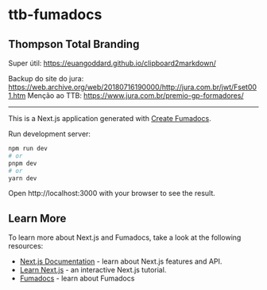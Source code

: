 # ttb-fumadocs

## Thompson Total Branding

Super útil: https://euangoddard.github.io/clipboard2markdown/

Backup do site do jura: https://web.archive.org/web/20180716190000/http://jura.com.br/jwt/Fset001.htm
Menção ao TTB: https://www.jura.com.br/premio-gp-formadores/

---

This is a Next.js application generated with
[Create Fumadocs](https://github.com/fuma-nama/fumadocs).

Run development server:

```bash
npm run dev
# or
pnpm dev
# or
yarn dev
```

Open http://localhost:3000 with your browser to see the result.

## Learn More

To learn more about Next.js and Fumadocs, take a look at the following
resources:

- [Next.js Documentation](https://nextjs.org/docs) - learn about Next.js
  features and API.
- [Learn Next.js](https://nextjs.org/learn) - an interactive Next.js tutorial.
- [Fumadocs](https://fumadocs.vercel.app) - learn about Fumadocs
